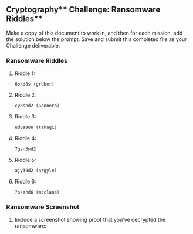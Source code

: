 ## Cryptography** **Challenge**: Ransomware Riddles**

Make a copy of this document to work in, and then for each mission, add the solution below the prompt. Save and submit this completed file as your Challenge deliverable.


### Ransomware Riddles


1. Riddle 1:

    `6skd8s (gruber)`


2. Riddle 2:

    `cy8snd2 (Gennero)`


3. Riddle 3:

    `ud6s98n (takagi)`


4. Riddle 4:

    `7gsn3nd2`


5. Riddle 5:

    `ajy39d2 (argyle)`


6. Riddle 6:

    `7skahd6 (mcclane)`


### Ransomware Screenshot

1. Include a screenshot showing proof that you’ve decrypted the ransomware:
